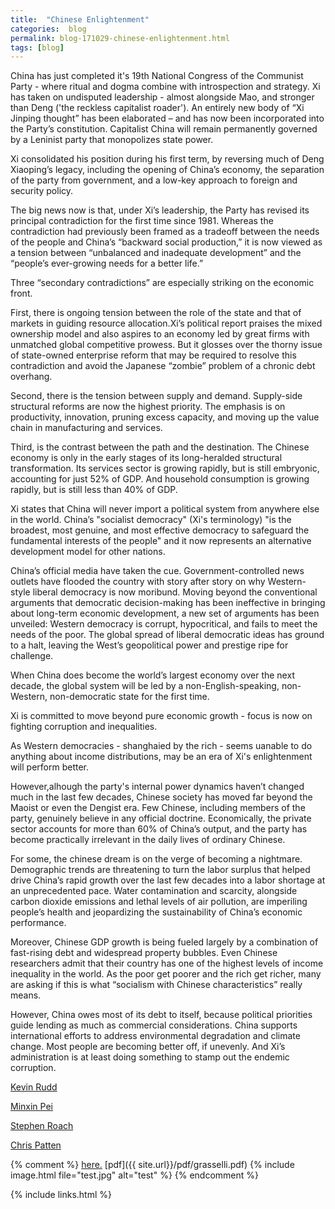 ```yaml
---
title:  "Chinese Enlightenment"
categories:  blog
permalink: blog-171029-chinese-enlightenment.html
tags: [blog]
---
```


China has just completed it's 19th National Congress of the Communist Party -
where ritual and dogma combine with introspection and strategy.
Xi has taken on undisputed leadership - almost alongside Mao, and
stronger than Deng ('the reckless capitalist roader').
An entirely new body of “Xi Jinping thought” has been elaborated –
and has now been incorporated into the Party’s constitution.
Capitalist China will remain permanently governed by a Leninist party
that monopolizes state power.

Xi consolidated his position during his first term,
by reversing much of Deng Xiaoping’s legacy,
including the opening of China’s economy,
the separation of the party from government,
and a low-key approach to foreign and security policy.

The big news now is that, under Xi’s leadership,
the Party has revised its principal contradiction
for the first time since 1981.
Whereas the contradiction had previously been framed as a
tradeoff between the needs of the people and
China’s “backward social production,”
it is now viewed as a tension between
“unbalanced and inadequate development” and
the “people’s ever-growing needs for a better life.”

Three “secondary contradictions” are especially striking on the economic front.

First, there is ongoing tension between the role of the state and that of markets in guiding resource allocation.Xi’s political report praises the mixed ownership model and also aspires to an economy led by great firms with unmatched global competitive prowess. But it glosses over the thorny issue of state-owned enterprise reform that may be required to resolve this contradiction and avoid the Japanese “zombie” problem of a chronic debt overhang.

Second, there is the tension between supply and demand.
Supply-side structural reforms are now the highest priority.
The emphasis is on productivity, innovation, pruning excess capacity,
and moving up the value chain in manufacturing and services.

Third, is the contrast between the path and the destination.
The Chinese economy is only in the early stages of its long-heralded
structural transformation. Its services sector is growing rapidly,
but is still embryonic, accounting for just 52% of GDP.
And household consumption is growing rapidly, but is still less than 40% of GDP.

Xi states that China will never import a political system from anywhere else
in the world.
China’s "socialist democracy" (Xi's terminology)
"is the broadest, most genuine, and most effective democracy
to safeguard the fundamental interests of the people"
and it now represents an alternative development model for other nations.

China’s official media have taken the cue.
Government-controlled news outlets have flooded the country with
story after story on why Western-style liberal democracy is now moribund.
Moving beyond the conventional arguments that democratic decision-making
has been ineffective in bringing about long-term economic development,
a new set of arguments has been unveiled:
Western democracy is corrupt, hypocritical, and fails to meet
the needs of the poor.
The global spread of liberal democratic ideas has ground to a halt,
leaving the West’s geopolitical power and prestige ripe for challenge.

When China does become the world’s largest economy over the next decade,
the global system will be led by a non-English-speaking,
non-Western, non-democratic state for the first time. 

Xi is committed to move beyond pure economic growth - focus is now on
fighting corruption and inequalities.

As Western democracies - shanghaied by the rich - seems uanable to do
anything about income distributions, may be an era
of Xi's enlightenment will perform better.

However,alhough the party's internal power dynamics haven’t changed
much in the last few decades,
Chinese society has moved
far beyond the Maoist or even the Dengist era.
Few Chinese, including members of the party,
genuinely believe in any official doctrine.
Economically, the private sector accounts for
more than 60% of China’s output, and the party
has become practically irrelevant in the daily lives of ordinary Chinese.

For some, the chinese dream is on the verge of becoming a nightmare.
Demographic trends are threatening to turn the labor surplus
that helped drive China’s rapid growth over the last few decades
into a labor shortage at an unprecedented pace.
Water contamination and scarcity, alongside carbon dioxide emissions
and lethal levels of air pollution, are imperiling people’s health
and jeopardizing the sustainability of China’s economic performance.

Moreover, Chinese GDP growth is being fueled largely by a combination of
fast-rising debt and widespread property bubbles.
Even Chinese researchers admit that their country has one of the highest
levels of income inequality in the world.
As the poor get poorer and the rich get richer,
many are asking if this is what
“socialism with Chinese characteristics” really means.

However, China owes most of its debt to itself,
because political priorities guide lending as much as commercial considerations.
China supports international efforts to address environmental degradation
and climate change.
Most people are becoming better off, if unevenly.
And Xi’s administration is at least doing something
to stamp out the endemic corruption.


[Kevin Rudd](https://www.project-syndicate.org/onpoint/when-china-leads-by-kevin-rudd-2017-10)

[Minxin Pei](https://www.project-syndicate.org/commentary/xi-power-national-congress-weakness-by-minxin-pei-2017-10)

[Stephen Roach](https://www.project-syndicate.org/commentary/xi-jinping-political-report-19th-congress-by-stephen-s--roach-2017-10)

[Chris Patten](https://www.project-syndicate.org/commentary/china-19th-communist-party-congress-xi-power-by-chris-patten-2017-10)

{% comment %}
[here.](/minskycode.html)
[pdf]({{ site.url}}/pdf/grasselli.pdf)
{% include image.html file="test.jpg" alt="test"  %}
{% endcomment %}

{% include links.html %}
